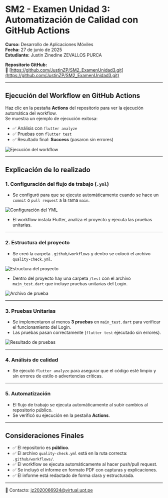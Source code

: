 # SM2 - Examen Unidad 3: Automatización de Calidad con GitHub Actions

**Curso:** Desarrollo de Aplicaciones Móviles  
**Fecha:** 27 de junio de 2025  
**Estudiante:** Justin Zinedine ZEVALLOS PURCA

**Repositorio GitHub:**  
🔗 [https://github.com/JustinZP/SM2_ExamenUnidad3.git](https://github.com/JustinZP/SM2_ExamenUnidad3.git)

---

## Ejecución del Workflow en GitHub Actions

Haz clic en la pestaña **Actions** del repositorio para ver la ejecución automática del workflow.  
Se muestra un ejemplo de ejecución exitosa:

- ✅ Análisis con `flutter analyze`
- ✅ Pruebas con `flutter test`
- ✅ Resultado final: **Success** (pasaron sin errores)

![Ejecución del workflow](imagen1.png)

---

## Explicación de lo realizado

### 1. Configuración del flujo de trabajo (`.yml`)

- Se configuró para que se ejecute automáticamente cuando se hace un `commit` o `pull request` a la rama `main`.

![Configuración del YML](imagen2.png)

- El workflow instala Flutter, analiza el proyecto y ejecuta las pruebas unitarias.

---

### 2. Estructura del proyecto

- Se creó la carpeta `.github/workflows` y dentro se colocó el archivo `quality-check.yml`.

![Estructura del proyecto](imagen3.png)

- Dentro del proyecto hay una carpeta `/test` con el archivo `main_test.dart` que incluye pruebas unitarias del Login.

![Archivo de prueba](imagen4.png)

---

### 3. Pruebas Unitarias

- Se implementaron al menos **3 pruebas** en `main_test.dart` para verificar el funcionamiento del Login.
- Las pruebas pasan correctamente (`flutter test` ejecutado sin errores).

![Resultado de pruebas](imagen5.png)

---

### 4. Análisis de calidad

- Se ejecutó `flutter analyze` para asegurar que el código esté limpio y sin errores de estilo o advertencias críticas.

---

### 5. Automatización

- El flujo de trabajo se ejecuta automáticamente al subir cambios al repositorio público.
- Se verificó su ejecución en la pestaña **Actions**.

---

## Consideraciones Finales

- ✅ El repositorio es **público**.
- ✅ El archivo `quality-check.yml` está en la ruta correcta: `.github/workflows/`.
- ✅ El workflow se ejecuta automáticamente al hacer push/pull request.
- ✅ Se incluyó el informe en formato PDF con capturas y explicaciones.
- ✅ El informe está redactado de forma clara y estructurada.

---

📧 Contacto: [jz2020066924@virtual.upt.pe](mailto:jz2020066924@virtual.upt.pe)
